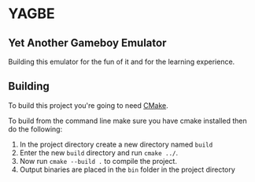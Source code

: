 # YAGBE
## Yet Another Gameboy Emulator

Building this emulator for the fun of it and for the learning experience.

## Building
To build this project you're going to need [CMake](https://cmake.org/).

To build from the command line make sure you have cmake installed then do the following:

1. In the project directory create a new directory named `build`
2. Enter the new `build` directory and run `cmake ../`.
3. Now run `cmake --build .` to compile the project.
4. Output binaries are placed in the `bin` folder in the project directory
